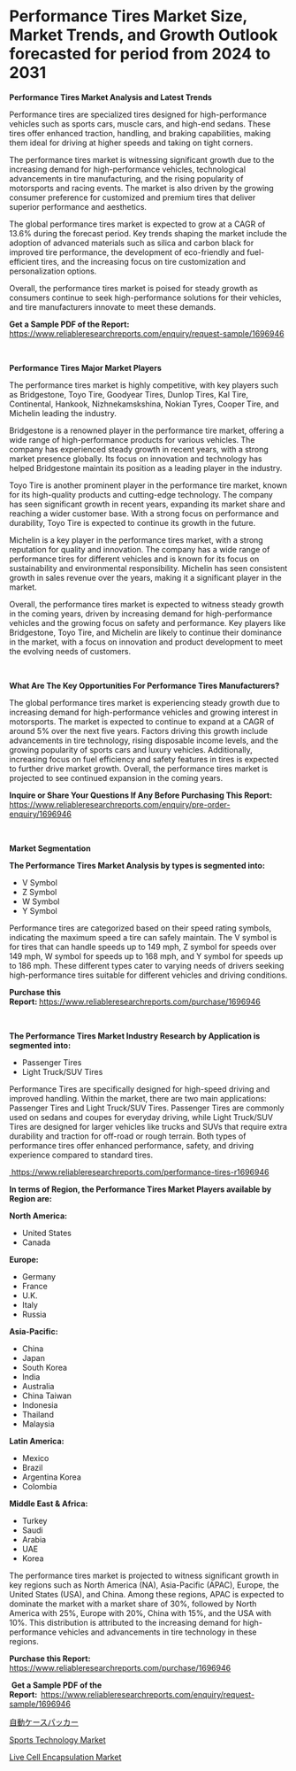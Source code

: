 <p><h1>Performance Tires Market Size, Market Trends, and Growth Outlook forecasted for period from 2024 to 2031</h1></p><p><strong>Performance Tires Market Analysis and Latest Trends</strong></p>
<p><p>Performance tires are specialized tires designed for high-performance vehicles such as sports cars, muscle cars, and high-end sedans. These tires offer enhanced traction, handling, and braking capabilities, making them ideal for driving at higher speeds and taking on tight corners.</p><p>The performance tires market is witnessing significant growth due to the increasing demand for high-performance vehicles, technological advancements in tire manufacturing, and the rising popularity of motorsports and racing events. The market is also driven by the growing consumer preference for customized and premium tires that deliver superior performance and aesthetics.</p><p>The global performance tires market is expected to grow at a CAGR of 13.6% during the forecast period. Key trends shaping the market include the adoption of advanced materials such as silica and carbon black for improved tire performance, the development of eco-friendly and fuel-efficient tires, and the increasing focus on tire customization and personalization options.</p><p>Overall, the performance tires market is poised for steady growth as consumers continue to seek high-performance solutions for their vehicles, and tire manufacturers innovate to meet these demands.</p></p>
<p><strong>Get a Sample PDF of the Report:&nbsp;</strong> <a href="https://www.reliableresearchreports.com/enquiry/request-sample/1696946">https://www.reliableresearchreports.com/enquiry/request-sample/1696946</a></p>
<p>&nbsp;</p>
<p><strong>Performance Tires Major Market Players</strong></p>
<p><p>The performance tires market is highly competitive, with key players such as Bridgestone, Toyo Tire, Goodyear Tires, Dunlop Tires, Kal Tire, Continental, Hankook, Nizhnekamskshina, Nokian Tyres, Cooper Tire, and Michelin leading the industry. </p><p>Bridgestone is a renowned player in the performance tire market, offering a wide range of high-performance products for various vehicles. The company has experienced steady growth in recent years, with a strong market presence globally. Its focus on innovation and technology has helped Bridgestone maintain its position as a leading player in the industry.</p><p>Toyo Tire is another prominent player in the performance tire market, known for its high-quality products and cutting-edge technology. The company has seen significant growth in recent years, expanding its market share and reaching a wider customer base. With a strong focus on performance and durability, Toyo Tire is expected to continue its growth in the future.</p><p>Michelin is a key player in the performance tires market, with a strong reputation for quality and innovation. The company has a wide range of performance tires for different vehicles and is known for its focus on sustainability and environmental responsibility. Michelin has seen consistent growth in sales revenue over the years, making it a significant player in the market.</p><p>Overall, the performance tires market is expected to witness steady growth in the coming years, driven by increasing demand for high-performance vehicles and the growing focus on safety and performance. Key players like Bridgestone, Toyo Tire, and Michelin are likely to continue their dominance in the market, with a focus on innovation and product development to meet the evolving needs of customers.</p></p>
<p>&nbsp;</p>
<p><strong>What Are The Key Opportunities For Performance Tires Manufacturers?</strong></p>
<p><p>The global performance tires market is experiencing steady growth due to increasing demand for high-performance vehicles and growing interest in motorsports. The market is expected to continue to expand at a CAGR of around 5% over the next five years. Factors driving this growth include advancements in tire technology, rising disposable income levels, and the growing popularity of sports cars and luxury vehicles. Additionally, increasing focus on fuel efficiency and safety features in tires is expected to further drive market growth. Overall, the performance tires market is projected to see continued expansion in the coming years.</p></p>
<p><strong>Inquire or Share Your Questions If Any Before Purchasing This Report:</strong> <a href="https://www.reliableresearchreports.com/enquiry/pre-order-enquiry/1696946">https://www.reliableresearchreports.com/enquiry/pre-order-enquiry/1696946</a></p>
<p>&nbsp;</p>
<p><strong>Market Segmentation</strong></p>
<p><strong>The Performance Tires Market Analysis by types is segmented into:</strong></p>
<p><ul><li>V Symbol</li><li>Z Symbol</li><li>W Symbol</li><li>Y Symbol</li></ul></p>
<p><p>Performance tires are categorized based on their speed rating symbols, indicating the maximum speed a tire can safely maintain. The V symbol is for tires that can handle speeds up to 149 mph, Z symbol for speeds over 149 mph, W symbol for speeds up to 168 mph, and Y symbol for speeds up to 186 mph. These different types cater to varying needs of drivers seeking high-performance tires suitable for different vehicles and driving conditions.</p></p>
<p><strong>Purchase this Report:&nbsp;</strong><a href="https://www.reliableresearchreports.com/purchase/1696946">https://www.reliableresearchreports.com/purchase/1696946</a></p>
<p>&nbsp;</p>
<p><strong>The Performance Tires Market Industry Research by Application is segmented into:</strong></p>
<p><ul><li>Passenger Tires</li><li>Light Truck/SUV Tires</li></ul></p>
<p><p>Performance Tires are specifically designed for high-speed driving and improved handling. Within the market, there are two main applications: Passenger Tires and Light Truck/SUV Tires. Passenger Tires are commonly used on sedans and coupes for everyday driving, while Light Truck/SUV Tires are designed for larger vehicles like trucks and SUVs that require extra durability and traction for off-road or rough terrain. Both types of performance tires offer enhanced performance, safety, and driving experience compared to standard tires.</p></p>
<p><a href="https://www.reliableresearchreports.com/performance-tires-r1696946">&nbsp;https://www.reliableresearchreports.com/performance-tires-r1696946</a></p>
<p><strong>In terms of Region, the Performance Tires Market Players available by Region are:</strong></p>
<p>
    <p> <strong> North America: </strong>
        <ul>
            <li>United States</li>
            <li>Canada</li>
        </ul>
        </p> 
    <p> <strong> Europe: </strong>
        <ul>
            <li>Germany</li>
            <li>France</li>
            <li>U.K.</li>
            <li>Italy</li>
            <li>Russia</li>
        </ul>
        </p> 
    <p> <strong> Asia-Pacific: </strong>
        <ul>
            <li>China</li>
            <li>Japan</li>
            <li>South Korea</li>
            <li>India</li>
            <li>Australia</li>
            <li>China Taiwan</li>
            <li>Indonesia</li>
            <li>Thailand</li>
            <li>Malaysia</li>
        </ul>
        </p> 
    <p> <strong> Latin America: </strong>
        <ul>
            <li>Mexico</li>
            <li>Brazil</li>
            <li>Argentina Korea</li>
            <li>Colombia</li>
        </ul>
        </p> 
    <p> <strong> Middle East & Africa: </strong>
        <ul>
            <li>Turkey</li>
            <li>Saudi</li>
            <li>Arabia</li>
            <li>UAE</li>
            <li>Korea</li>
        </ul>
    </p>
    </p>
<p><p>The performance tires market is projected to witness significant growth in key regions such as North America (NA), Asia-Pacific (APAC), Europe, the United States (USA), and China. Among these regions, APAC is expected to dominate the market with a market share of 30%, followed by North America with 25%, Europe with 20%, China with 15%, and the USA with 10%. This distribution is attributed to the increasing demand for high-performance vehicles and advancements in tire technology in these regions.</p></p>
<p><strong>Purchase this Report: </strong><a href="https://www.reliableresearchreports.com/purchase/1696946">https://www.reliableresearchreports.com/purchase/1696946</a></p>
<p>&nbsp;<strong>Get a Sample PDF of the Report:&nbsp;&nbsp;</strong><a href="https://www.reliableresearchreports.com/enquiry/request-sample/1696946">https://www.reliableresearchreports.com/enquiry/request-sample/1696946</a></p>
<p><strong></strong></p>
<p><p><a href="https://github.com/oqxogxyvqe90775/Market-Research-Report-List-2/blob/main/902386965517.md">自動ケースパッカー</a></p><p><a href="https://view.publitas.com/reportprime-1/sports-technology-market-trends-and-market-analysis-forecasted-for-period-2024-2031/">Sports Technology Market</a></p><p><a href="https://view.publitas.com/reportprime-1/live-cell-encapsulation-market-furnishes-information-on-market-share-market-trends-and-market-growth/">Live Cell Encapsulation Market</a></p></p>